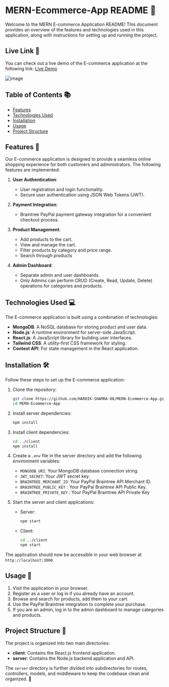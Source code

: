 # MERN-Ecommerce-App README 🛒

Welcome to the MERN E-commerce Application README! This document provides an overview of the features and technologies used in this application, along with instructions for setting up and running the project.

## Live Link 🚀 
You can check out a live demo of the E-commerce application at the following link: [Live Demo](https://uncommon.cyclic.app/)

![image](https://github.com/HARDIK-SHARMA-08/MERN-Ecommerce-App/assets/72403424/d62a6c58-fa38-44ff-a33a-efddc39ebc73) 

## Table of Contents 📚

- [Features](#features)
- [Technologies Used](#technologies-used)
- [Installation](#installation)
- [Usage](#usage)
- [Project Structure](#project-structure)

## Features 🌟

Our E-commerce application is designed to provide a seamless online shopping experience for both customers and administrators. The following features are implemented:

1. **User Authentication**:
   - User registration and login functionality.
   - Secure user authentication using JSON Web Tokens (JWT).

2. **Payment Integration**:
   - Braintree PayPal payment gateway integration for a convenient checkout process.

3. **Product Management**:
   - Add products to the cart.
   - View and manage the cart.
   - Filter products by category and price range.
   - Search through products
   
4. **Admin Dashboard**:
   - Separate admin and user dashboards.
   - Only Admins can perform CRUD (Create, Read, Update, Delete) operations for categories and products.
   
## Technologies Used 💻

The E-commerce application is built using a combination of technologies:

- **MongoDB**: A NoSQL database for storing product and user data.
- **Node.js**: A runtime environment for server-side JavaScript.
- **React.js**: A JavaScript library for building user interfaces.
- **Tailwind CSS**: A utility-first CSS framework for styling.
- **Context API**: For state management in the React application.

## Installation 🛠️

Follow these steps to set up the E-commerce application:

1. Clone the repository:
   ```bash
   git clone https://github.com/HARDIK-SHAMRA-08/MERN-Ecommerce-App.git
   cd MERN-Ecommerce-App
   ```

2. Install server dependencies:
   ```bash
   npm install
   ```

3. Install client dependencies:
   ```bash
   cd ../client
   npm install
   ```

4. Create a `.env` file in the server directory and add the following environment variables:
   - `MONGODB_URI`: Your MongoDB database connection string.
   - `JWT_SECRET`: Your JWT secret key.
   - `BRAINTREE_MERCHANT_ID`: Your PayPal Braintree API Merchant ID.
   - `BRAINTREE_PUBLIC_KEY` : Your PayPal Braintree API Public Key.
   - `BRAINTREE_PRIVATE_KEY` : Your PayPal Braintree API Private Key

5. Start the server and client applications:
   - Server:
     ```bash
     npm start
     ```
   - Client:
     ```bash
     cd ../client
     npm start
     ```

The application should now be accessible in your web browser at `http://localhost:3000`.

## Usage 🚀

1. Visit the application in your browser.
2. Register as a user or log in if you already have an account.
3. Browse and search for products, add them to your cart.
4. Use the PayPal Braintree integration to complete your purchase.
5. If you are an admin, log in to the admin dashboard to manage categories and products.

## Project Structure 📂

The project is organized into two main directories:

- **client**: Contains the React.js frontend application.
- **server**: Contains the Node.js backend application and API.

The `server` directory is further divided into subdirectories for routes, controllers, models, and middleware to keep the codebase clean and organized. 🧹
